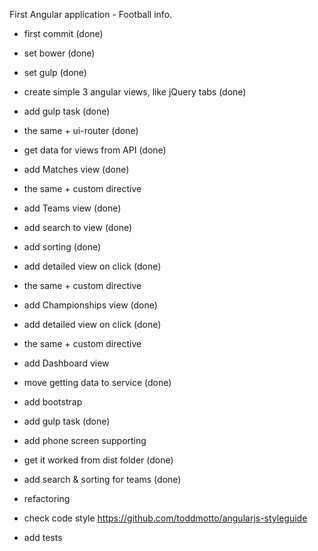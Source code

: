 First Angular application - Football info.

 - first commit (done)
 - set bower (done)
 - set gulp (done)

 - create simple 3 angular views, like jQuery tabs (done)
 - add gulp task (done)
 - the same + ui-router (done)
 - get data for views from API (done)

 - add Matches view (done)
 - the same + custom directive

 - add Teams view (done)
 - add search to view (done)
 - add sorting (done)
 - add detailed view on click (done)
 - the same + custom directive

 - add Championships view (done)
 - add detailed view on click (done)
 - the same + custom directive

 - add Dashboard view
 - move getting data to service (done)

 - add bootstrap
 - add gulp task (done)
 - add phone screen supporting

 - get it worked from dist folder (done)
 - add search & sorting for teams (done)

 - refactoring
 - check code style https://github.com/toddmotto/angularjs-styleguide
 - add tests